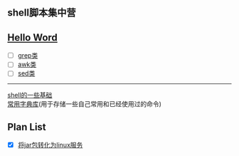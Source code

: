 ## shell脚本集中营  
[Hello Word](hello_word.sh)
---
- [ ] [grep类](grep/README.md)   
- [ ] [awk类](awk/README.md)   
- [ ] [sed类](sed/README.md)   
---
[shell的一些基础](shell_dir/README.md)   
[常用字典库](dictionary/README.md)\(用于存储一些自己常用和已经使用过的命令\)

 ## Plan List
 - [x] [将jar包转化为linux服务](demo/makeJarService/jts.sh)


